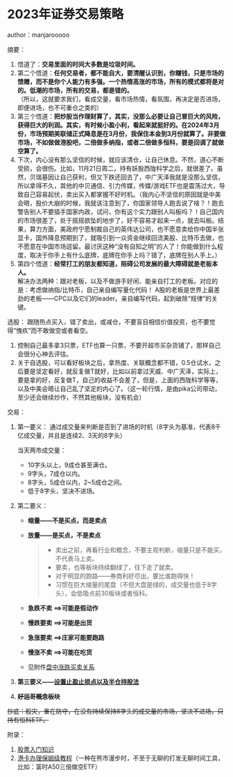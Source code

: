 # 2023年证券交易策略

author：manjarooooo

摘要：

1. 悟道了：**交易里面的时间大多数是垃圾时间。**
2. 第二个悟道：**任何交易者，都不能自大，要清醒认识到，你赚钱，只是市场的馈赠，而不是你个人能力有多强。一个热情高涨的市场，所有的模式都将是对的。低潮的市场，所有的交易，都是错的。**   
（所以，这就要求我们，看成交量，看市场热情，看氛围，再决定是否进场，即便进场，也不可重仓之类的）
3. 第三个悟道：**把炒股当作理财算了，其实，没那么必要让自己冒巨大的风险，获得巨大的利润。其实，有时候小盈小利，看起来就挺好的。在2024年3月份，市场预期美联储正式降息是在3月份，我保住本金到3月份就算了。非要做市场，不如做做港股吧，二倍做多纳指，或者二倍做多恒科，要是回调了就做空算了。**
4. 下次，内心没有那么坚信的时候，就应该清仓，让自己休息。不然，道心不断受损，会很伤。比如，11月21日周二，持有妖股西陇科学之后，就很差了。虽然，贝瑞基因让自己获利，但又下跌还回去了，中广天泽我就是没那么坚信，所以拿得不久，其他的中贝通信、引力传媒，传媒/游戏ETF也是震荡过大，导致自己容易起伏，卖出买入都掌握不好时机。（我内心不坚信的原因就是中美会晤，股价大崩的时候，我就该注意到了，你国家领导人跑去说了啥？！跑去警告别人不要插手国家内政，试问，你有这个实力跟别人叫板吗？！自己国内的市场很差了，处于摇摇欲坠的地步了，好不容易才起来一点，就去叫板。结果，算力方面，美政府宁愿制裁自己的英伟达公司，也不愿意卖给你中国半张显卡，国外降息预期到了，就吸引到一众资金继续回流美股、比特币去做，也不愿意在中国市场逗留。最讨厌这种“没有自知之明”的人了！你能做到什么程度，取决于你手上有什么底牌，底牌在你手上吗？错了，底牌在别人手上。）
5. 第四个悟道：**经常打工的朋友都知道，阻碍公司发展的最大障碍就是老板本人。**  
解决办法两种：跟对老板，以及不做游手好闲、能亲自打工的老板。对应的是：考虑做纳指/比特币，自己亲自编写量化代码！
A股的老板是世界上最差劲的老板——CPC以及它们的leader。亲自编写代码，起到破除“规律”的关键。

选股：
跟随热点买入，错了卖出，或减仓，不要盲目相信价值投资，也不要觉得“愧疚”而不敢做空或者看空。

1. 控制自己最多拿3只票，ETF也算一只票，不要开超市买杂货铺了，那样自己会很分心神去评估。
2. 关于自选股，可以看好板块之后，拿热度、关联概念都不错，0.5仓试水，之后要是坚定看好，就反复做T就好，比如以前拿过天威、中广天泽，实际上，要是拿的好，反复做T，自己的收益不会差了，但是，上面的西陇科学等等，以及中美会晤让自己乱了坚定的内心了。（这一轮行情，是由pika公司带动，至少还会继续炒作，不然其他板块，没有机会）

交易：

1. 第一要义：
    通过成交量来判断是否到了进场的时机（8字头为基准，代表8千亿成交量，并且是连续2、3天的8字头）

    当天两市成交量：
    * 10字头以上，9成仓甚至满仓。
    * 9字头，7成仓以内。
    * 8字头，5成仓以内，2~5成仓之间。
    * 低于8字头，坚决不进场。

2. 第二要义：
   * **缩量——不是买点，而是卖点**
   * **放量——是买点，不是卖点**

      > * 卖出之前，再看行业和概念，不要主观判断，缩量只是不能买，不代表马上卖。
      > * 要卖，也等板块持续翻绿了，往下走了就卖。
      > * 对于明显的跑路——券商利好尽出，要比谁跑得快！
      > * 习惯在巨大缩量的尾盘（不但大盘是绿的，成交量也低于8字头），会低吸点前30板块或者恒科。
   * **急跌不卖 ==>可能是假动作**
   * **慢跌要卖 ==>可能是出货**
   * **急涨要卖 ==>庄家可能要跑路**
   * **慢涨不卖 ==>可能在吃货**
   * 见附件[盘中涨跌买卖关系](./盘中涨跌买卖关系.png)

3. **第三要义——[设置止盈止损点以及半仓持股法](./设置止盈止损点以及半仓法.mp4)**
4. ~~**好运哥概念板块**~~

~~抄底：股灾，重在防守，在没有持续保持8字头的成交量的市场，坚决不进场，只持有恒科ETF。~~

附录：

1. [股票入门知识](./股票入门基础指南.pdf)
2. [港卡办理保姆级教程](./港卡办理保姆级教程.md)（一种在熊市漫步时，不至于无聊的打发无聊时间工具，比如：富时A50三倍做空ETF）